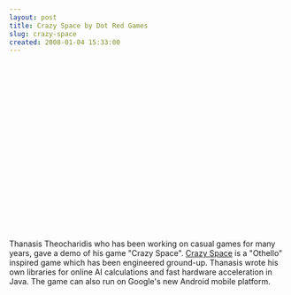 ```yaml
---
layout: post
title: Crazy Space by Dot Red Games
slug: crazy-space
created: 2008-01-04 15:33:00
---
```


&nbsp;<object classid="clsid:d27cdb6e-ae6d-11cf-96b8-444553540000" width="400" height="302" codebase="http://download.macromedia.com/pub/shockwave/cabs/flash/swflash.cab#version=6,0,40,0"><param name="allowfullscreen" value="true" /><param name="allowscriptaccess" value="always" /><param name="src" value="http://vimeo.com/moogaloop.swf?clip_id=2716515&amp;server=vimeo.com&amp;show_title=1&amp;show_byline=1&amp;show_portrait=0&amp;color=&amp;fullscreen=1" /><embed type="application/x-shockwave-flash" width="400" height="302" src="http://vimeo.com/moogaloop.swf?clip_id=2716515&amp;server=vimeo.com&amp;show_title=1&amp;show_byline=1&amp;show_portrait=0&amp;color=&amp;fullscreen=1" allowscriptaccess="always" allowfullscreen="true"></embed></object>

Thanasis Theocharidis who has been working on casual games for many years, gave a demo of his game "Crazy Space". <a href="http://www.dotredgames.com/index.php">Crazy Space</a> is a "Othello" inspired game which has been engineered ground-up. Thanasis wrote his own libraries for online AI calculations and fast hardware acceleration in Java. The game can also run on Google's new Android mobile platform.